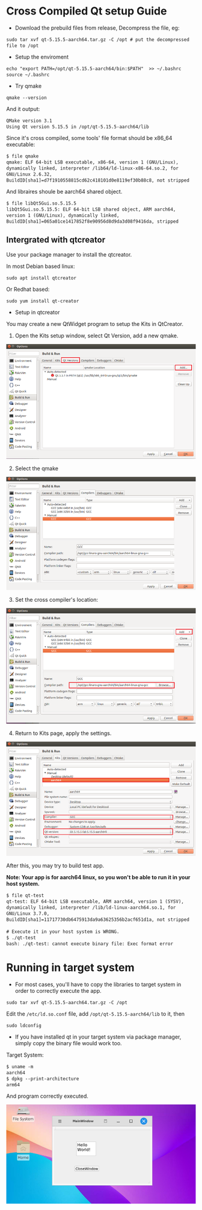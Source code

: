 # Cross Compiled Qt setup Guide

+ Download the prebuild files from release, Decompress the file, eg:

```SHELL
sudo tar xvf qt-5.15.5-aarch64.tar.gz -C /opt # put the decompressed file to /opt
```


+ Setup the enviroment

```SHELL
echo "export PATH=/opt/qt-5.15.5-aarch64/bin:$PATH"  >> ~/.bashrc
source ~/.bashrc
```

+ Try qmake

```SHELL
qmake --version
```

And it output:

```SHELL
QMake version 3.1
Using Qt version 5.15.5 in /opt/qt-5.15.5-aarch64/lib
```

Since it's cross compiled, some tools' file format should be x86_64 executable:

```SHELL
$ file qmake
qmake: ELF 64-bit LSB executable, x86-64, version 1 (GNU/Linux), dynamically linked, interpreter /lib64/ld-linux-x86-64.so.2, for GNU/Linux 2.6.32, BuildID[sha1]=d7f1910558815cd62c418101d0e8119ef30b88c8, not stripped
```

And libraires shoule be aarch64 shared object.

```SHELL
$ file libQt5Gui.so.5.15.5
libQt5Gui.so.5.15.5: ELF 64-bit LSB shared object, ARM aarch64, version 1 (GNU/Linux), dynamically linked, BuildID[sha1]=065a01ce1417852f8e90956d8d9da3d08f9416da, stripped
```

## Intergrated with qtcreator

Use your package manager to install the qtcreator.

In most Debian based linux:

```SHELL
sudo apt install qtcreator
```

Or Redhat based:

```SHELL
sudo yum install qt-creator
```


+ Setup in qtcreator

You may create a new QtWidget program to setup the Kits in QtCreator.

1. Open the Kits setup window, select Qt Version, add a new qmake.

![manage_kits_1](../img/manage_kits_version.png)


2. Select the qmake

![manage_kits_2](../img/manage_kits_2.png)


3. Set the cross compiler's location:

![manage_kits_3](../img/manage_kits_3.png)


4. Return to Kits page, apply the settings.

![manage_kits_4](../img/manage_kits_4.png)


After this, you may try to build test app.

**Note: Your app is for aarch64 linux, so you won't be able to run it in your host system.**

```SHELL
$ file qt-test 
qt-test: ELF 64-bit LSB executable, ARM aarch64, version 1 (SYSV), dynamically linked, interpreter /lib/ld-linux-aarch64.so.1, for GNU/Linux 3.7.0, BuildID[sha1]=11717730db6475913da9a63625356b2acf651d1a, not stripped

# Execute it in your host system is WRONG.
$ ./qt-test 
bash: ./qt-test: cannot execute binary file: Exec format error
```


# Running in target system

+ For most cases, you'll have to copy the libraries to target system in order to correctly execute the app.

```SHELL
sudo tar xvf qt-5.15.5-aarch64.tar.gz -C /opt
```

Edit the `/etc/ld.so.conf` file, add `/opt/qt-5.15.5-aarch64/lib`  to it, then 

```
sudo ldconfig
```


+ If you have installed qt in your target system via package manager, simply copy the binary file would work too.


Target System:

```SHELL
$ uname -m
aarch64
$ dpkg --print-architecture
arm64
```


And program correctly executed.

![demo_result](../img/demo_result.png)